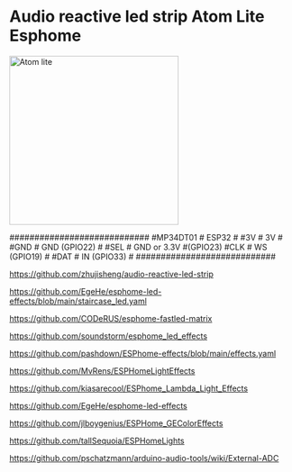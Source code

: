 # Audio reactive led strip Atom Lite Esphome

<img src="https://github.com/ananyevgv/led-strip/blob/main/atom.jpg" height="300" alt="Atom lite">

############################
#MP34DT01  # 	ESP32        #
#3V	       #  3V           #
#GND	     #  GND (GPIO22) #
#SEL	     #  GND or 3.3V  #(GPIO23)
#CLK	     #  WS (GPIO19)  #
#DAT	     #  IN (GPIO33)  #
############################

https://github.com/zhujisheng/audio-reactive-led-strip

https://github.com/EgeHe/esphome-led-effects/blob/main/staircase_led.yaml

https://github.com/CODeRUS/esphome-fastled-matrix

https://github.com/soundstorm/esphome_led_effects

https://github.com/pashdown/ESPhome-effects/blob/main/effects.yaml

https://github.com/MvRens/ESPHomeLightEffects

https://github.com/kiasarecool/ESPhome_Lambda_Light_Effects

https://github.com/EgeHe/esphome-led-effects

https://github.com/jlboygenius/ESPHome_GEColorEffects

https://github.com/tallSequoia/ESPHomeLights

https://github.com/pschatzmann/arduino-audio-tools/wiki/External-ADC
